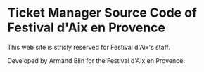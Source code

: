 # Ticket Manager Source Code of Festival d'Aix en Provence

This web site is stricly reserved for Festival d'Aix's staff.

Developed by Armand Blin for the Festival d'Aix en Provence.
